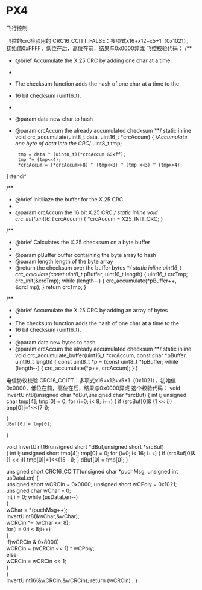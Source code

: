 # PX4
飞行控制

飞控的crc检验用的
CRC16_CCITT_FALSE：多项式x16+x12+x5+1（0x1021），初始值0xFFFF，低位在后，高位在前，结果与0x0000异或
飞控校验代码：
/**
 * @brief Accumulate the X.25 CRC by adding one char at a time.
 *
 * The checksum function adds the hash of one char at a time to the
 * 16 bit checksum (uint16_t).
 *
 * @param data new char to hash
 * @param crcAccum the already accumulated checksum
 **/
static inline void crc_accumulate(uint8_t data, uint16_t *crcAccum)
{
        /*Accumulate one byte of data into the CRC*/
        uint8_t tmp;

        tmp = data ^ (uint8_t)(*crcAccum &0xff);
        tmp ^= (tmp<<4);
        *crcAccum = (*crcAccum>>8) ^ (tmp<<8) ^ (tmp <<3) ^ (tmp>>4);
}
#endif


/**
 * @brief Initiliaze the buffer for the X.25 CRC
 *
 * @param crcAccum the 16 bit X.25 CRC
 */
static inline void crc_init(uint16_t* crcAccum)
{
        *crcAccum = X25_INIT_CRC;
}


/**
 * @brief Calculates the X.25 checksum on a byte buffer
 *
 * @param  pBuffer buffer containing the byte array to hash
 * @param  length  length of the byte array
 * @return the checksum over the buffer bytes
 **/
static inline uint16_t crc_calculate(const uint8_t* pBuffer, uint16_t length)
{
        uint16_t crcTmp;
        crc_init(&crcTmp);
	while (length--) {
                crc_accumulate(*pBuffer++, &crcTmp);
        }
        return crcTmp;
}


/**
 * @brief Accumulate the X.25 CRC by adding an array of bytes
 *
 * The checksum function adds the hash of one char at a time to the
 * 16 bit checksum (uint16_t).
 *
 * @param data new bytes to hash
 * @param crcAccum the already accumulated checksum
 **/
static inline void crc_accumulate_buffer(uint16_t *crcAccum, const char *pBuffer, uint16_t length)
{
	const uint8_t *p = (const uint8_t *)pBuffer;
	while (length--) {
                crc_accumulate(*p++, crcAccum);
        }
}



电信协议校验
CRC16_CCITT：多项式x16+x12+x5+1（0x1021），初始值0x0000，低位在前，高位在后，结果与0x0000异或
这个校验代码：
void InvertUint8(unsigned char *dBuf,unsigned char *srcBuf)
{
	int i;
	unsigned char tmp[4];
	tmp[0] = 0;
	for (i=0; i< 8; i++) {
	if (srcBuf[0]& (1 << i))
		tmp[0]|=1<<(7-i);

	}
	dBuf[0] = tmp[0];
}

void InvertUint16(unsigned short *dBuf,unsigned short *srcBuf)  
{
	int i;
	unsigned short tmp[4];
	tmp[0] = 0;
	for (i=0; i< 16; i++) 
	{
	if (srcBuf[0]& (1 << i))
	tmp[0]|=1<<(15 - i);
	}
	dBuf[0] = tmp[0];
}

unsigned short CRC16_CCITT(unsigned char *puchMsg, unsigned int usDataLen)
{  
	unsigned short wCRCin = 0x0000; 
	unsigned short wCPoly = 0x1021; 
	unsigned char wChar = 0;   
	int i = 0;
	while (usDataLen--) 	  
	{       
		wChar = *(puchMsg++);        
		InvertUint8(&wChar,&wChar);        
		wCRCin ^= (wChar << 8);       
		for(i = 0;i < 8;i++)        
		{          
		if(wCRCin & 0x8000)            
		wCRCin = (wCRCin << 1) ^ wCPoly;         
		else            
		wCRCin = wCRCin << 1;        
		}  
	}  
	InvertUint16(&wCRCin,&wCRCin); 
	return (wCRCin) ;
 }








